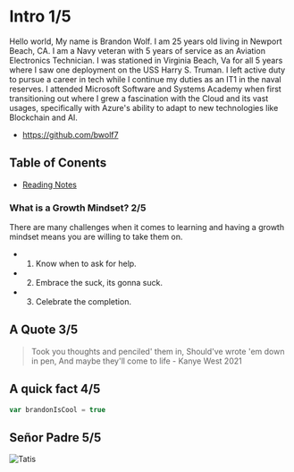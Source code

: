 # Intro 1/5

Hello world,
My name is Brandon Wolf. I am 25 years old living in Newport Beach, CA. I am a Navy veteran with 5 years of service as an Aviation Electronics Technician. I was stationed in Virginia Beach, Va for all 5 years where I saw one deployment on the USS Harry S. Truman. I left active duty to pursue a career in tech while I continue my duties as an IT1 in the naval reserves. I attended Microsoft Software and Systems Academy when first transitioning out where I grew a fascination with the Cloud and its vast usages, specifically with Azure's ability to adapt to new technologies like Blockchain and AI.

- https://github.com/bwolf7

## Table of Conents
- [Reading Notes](notes.md)

### What is a Growth Mindset? 2/5 
There are many challenges when it comes to learning and having a growth mindset means you are willing to take them on.
- 1. Know when to ask for help. 
- 2. Embrace the suck, its gonna suck. 
- 3. Celebrate the completion. 

## A Quote 3/5 
> Took you thoughts and penciled' them in,
Should've wrote 'em down in pen, 
And maybe they'll come to life - Kanye West 2021 


## A quick fact 4/5

```js
var brandonIsCool = true
```

## Señor Padre 5/5 
![Tatis](https://static01.nyt.com/images/2021/02/19/sports/19kepner-padres-print1/18kepner-padres-1-mediumSquareAt3X.jpg) 

